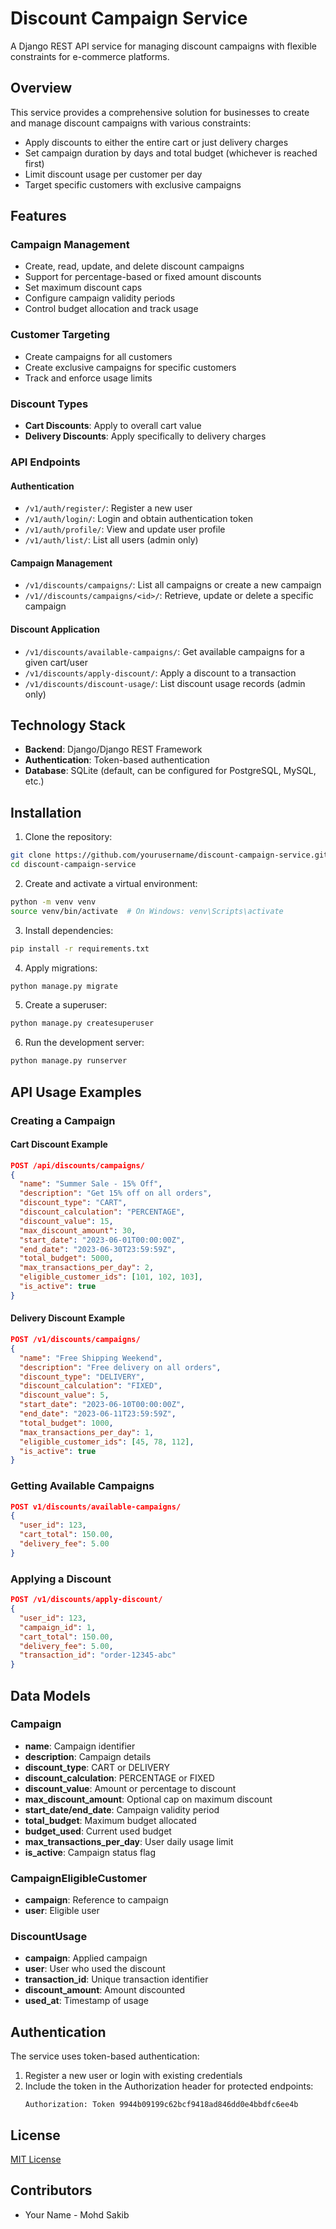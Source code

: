 # Discount Campaign Service

A Django REST API service for managing discount campaigns with flexible constraints for e-commerce platforms.

## Overview

This service provides a comprehensive solution for businesses to create and manage discount campaigns with various constraints:

- Apply discounts to either the entire cart or just delivery charges
- Set campaign duration by days and total budget (whichever is reached first)
- Limit discount usage per customer per day
- Target specific customers with exclusive campaigns

## Features

### Campaign Management
- Create, read, update, and delete discount campaigns
- Support for percentage-based or fixed amount discounts
- Set maximum discount caps
- Configure campaign validity periods
- Control budget allocation and track usage

### Customer Targeting
- Create campaigns for all customers
- Create exclusive campaigns for specific customers
- Track and enforce usage limits

### Discount Types
- **Cart Discounts**: Apply to overall cart value
- **Delivery Discounts**: Apply specifically to delivery charges

### API Endpoints

#### Authentication
- `/v1/auth/register/`: Register a new user
- `/v1/auth/login/`: Login and obtain authentication token
- `/v1/auth/profile/`: View and update user profile
- `/v1/auth/list/`: List all users (admin only)

#### Campaign Management
- `/v1/discounts/campaigns/`: List all campaigns or create a new campaign
- `/v1//discounts/campaigns/<id>/`: Retrieve, update or delete a specific campaign

#### Discount Application
- `/v1/discounts/available-campaigns/`: Get available campaigns for a given cart/user
- `/v1/discounts/apply-discount/`: Apply a discount to a transaction
- `/v1/discounts/discount-usage/`: List discount usage records (admin only)

## Technology Stack

- **Backend**: Django/Django REST Framework
- **Authentication**: Token-based authentication
- **Database**: SQLite (default, can be configured for PostgreSQL, MySQL, etc.)

## Installation

1. Clone the repository:
```bash
git clone https://github.com/yourusername/discount-campaign-service.git
cd discount-campaign-service
```

2. Create and activate a virtual environment:
```bash
python -m venv venv
source venv/bin/activate  # On Windows: venv\Scripts\activate
```

3. Install dependencies:
```bash
pip install -r requirements.txt
```

4. Apply migrations:
```bash
python manage.py migrate
```

5. Create a superuser:
```bash
python manage.py createsuperuser
```

6. Run the development server:
```bash
python manage.py runserver
```

## API Usage Examples

### Creating a Campaign

#### Cart Discount Example
```json
POST /api/discounts/campaigns/
{
  "name": "Summer Sale - 15% Off",
  "description": "Get 15% off on all orders",
  "discount_type": "CART",
  "discount_calculation": "PERCENTAGE",
  "discount_value": 15,
  "max_discount_amount": 30,
  "start_date": "2023-06-01T00:00:00Z",
  "end_date": "2023-06-30T23:59:59Z",
  "total_budget": 5000,
  "max_transactions_per_day": 2,
  "eligible_customer_ids": [101, 102, 103],
  "is_active": true
}
```

#### Delivery Discount Example
```json
POST /v1/discounts/campaigns/
{
  "name": "Free Shipping Weekend",
  "description": "Free delivery on all orders",
  "discount_type": "DELIVERY",
  "discount_calculation": "FIXED",
  "discount_value": 5,
  "start_date": "2023-06-10T00:00:00Z",
  "end_date": "2023-06-11T23:59:59Z",
  "total_budget": 1000,
  "max_transactions_per_day": 1,
  "eligible_customer_ids": [45, 78, 112],
  "is_active": true
}
```

### Getting Available Campaigns

```json
POST v1/discounts/available-campaigns/
{
  "user_id": 123,
  "cart_total": 150.00,
  "delivery_fee": 5.00
}
```

### Applying a Discount

```json
POST /v1/discounts/apply-discount/
{
  "user_id": 123,
  "campaign_id": 1,
  "cart_total": 150.00,
  "delivery_fee": 5.00,
  "transaction_id": "order-12345-abc"
}
```

## Data Models

### Campaign
- **name**: Campaign identifier
- **description**: Campaign details
- **discount_type**: CART or DELIVERY
- **discount_calculation**: PERCENTAGE or FIXED
- **discount_value**: Amount or percentage to discount
- **max_discount_amount**: Optional cap on maximum discount
- **start_date/end_date**: Campaign validity period
- **total_budget**: Maximum budget allocated
- **budget_used**: Current used budget
- **max_transactions_per_day**: User daily usage limit
- **is_active**: Campaign status flag

### CampaignEligibleCustomer
- **campaign**: Reference to campaign
- **user**: Eligible user

### DiscountUsage
- **campaign**: Applied campaign
- **user**: User who used the discount
- **transaction_id**: Unique transaction identifier
- **discount_amount**: Amount discounted
- **used_at**: Timestamp of usage

## Authentication

The service uses token-based authentication:

1. Register a new user or login with existing credentials
2. Include the token in the Authorization header for protected endpoints:
   ```
   Authorization: Token 9944b09199c62bcf9418ad846dd0e4bbdfc6ee4b
   ```

## License

[MIT License](LICENSE)

## Contributors

- Your Name - Mohd Sakib
